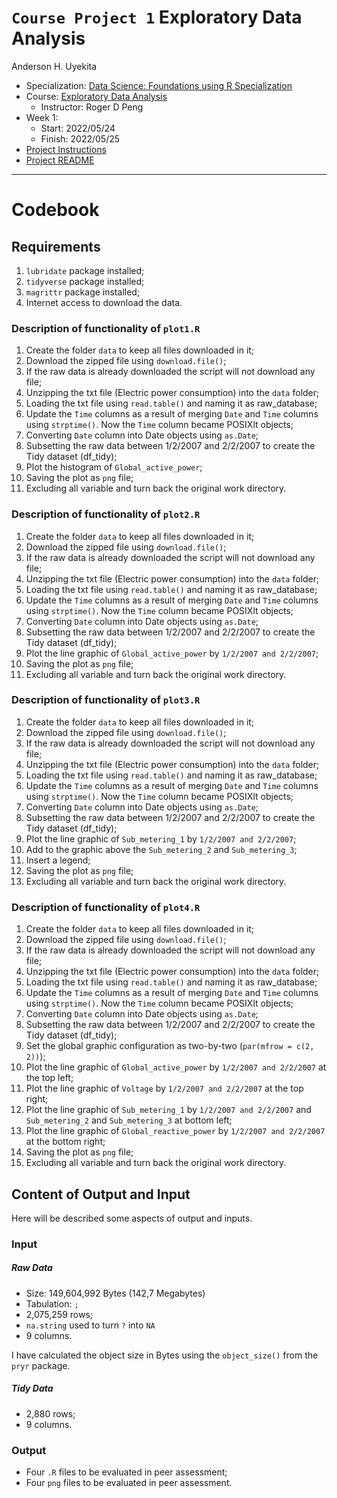 `Course Project 1` Exploratory Data Analysis
================
Anderson H. Uyekita

-   Specialization: [Data Science: Foundations using R
    Specialization](https://www.coursera.org/specializations/data-science-foundations-r)
-   Course: [Exploratory Data
    Analysis](https://www.coursera.org/learn/exploratory-data-analysis)
    -   Instructor: Roger D Peng
-   Week 1:
    -   Start: 2022/05/24
    -   Finish: 2022/05/25
-   [Project Instructions](./instructions.md)
-   [Project README](./README.md)

------------------------------------------------------------------------

# Codebook

## Requirements

1. `lubridate` package installed;
2. `tidyverse` package installed;
3. `magrittr` package installed;
3. Internet access to download the data.

### Description of functionality of `plot1.R`

1. Create the folder `data` to keep all files downloaded in it;
2. Download the zipped file using `download.file()`;
3. If the raw data is already downloaded the script will not download any file;
4. Unzipping the txt file (Electric power consumption) into the `data` folder;
5. Loading the txt file using `read.table()` and naming it as raw_database;
6. Update the `Time` columns as a result of merging `Date` and `Time` columns using `strptime()`. Now the `Time` column became POSIXlt objects;
7. Converting `Date` column into Date objects using `as.Date`;
8. Subsetting the raw data between 1/2/2007 and 2/2/2007 to create the Tidy dataset (df_tidy);
9. Plot the histogram of `Global_active_power`;
10. Saving the plot as `png` file;
11. Excluding all variable and turn back the original work directory.

### Description of functionality of `plot2.R`

1. Create the folder `data` to keep all files downloaded in it;
2. Download the zipped file using `download.file()`;
3. If the raw data is already downloaded the script will not download any file;
4. Unzipping the txt file (Electric power consumption) into the `data` folder;
5. Loading the txt file using `read.table()` and naming it as raw_database;
6. Update the `Time` columns as a result of merging `Date` and `Time` columns using `strptime()`. Now the `Time` column became POSIXlt objects;
7. Converting `Date` column into Date objects using `as.Date`;
8. Subsetting the raw data between 1/2/2007 and 2/2/2007 to create the Tidy dataset (df_tidy);
9. Plot the line graphic of `Global_active_power` by `1/2/2007 and 2/2/2007`;
10. Saving the plot as `png` file;
11. Excluding all variable and turn back the original work directory.

### Description of functionality of `plot3.R`

1. Create the folder `data` to keep all files downloaded in it;
2. Download the zipped file using `download.file()`;
3. If the raw data is already downloaded the script will not download any file;
4. Unzipping the txt file (Electric power consumption) into the `data` folder;
5. Loading the txt file using `read.table()` and naming it as raw_database;
6. Update the `Time` columns as a result of merging `Date` and `Time` columns using `strptime()`. Now the `Time` column became POSIXlt objects;
7. Converting `Date` column into Date objects using `as.Date`;
8. Subsetting the raw data between 1/2/2007 and 2/2/2007 to create the Tidy dataset (df_tidy);
9. Plot the line graphic of `Sub_metering_1` by `1/2/2007 and 2/2/2007`;
10. Add to the graphic above the `Sub_metering_2` and `Sub_metering_3`;
11. Insert a legend;
12. Saving the plot as `png` file;
13. Excluding all variable and turn back the original work directory.

### Description of functionality of `plot4.R`

1. Create the folder `data` to keep all files downloaded in it;
2. Download the zipped file using `download.file()`;
3. If the raw data is already downloaded the script will not download any file;
4. Unzipping the txt file (Electric power consumption) into the `data` folder;
5. Loading the txt file using `read.table()` and naming it as raw_database;
6. Update the `Time` columns as a result of merging `Date` and `Time` columns using `strptime()`. Now the `Time` column became POSIXlt objects;
7. Converting `Date` column into Date objects using `as.Date`;
8. Subsetting the raw data between 1/2/2007 and 2/2/2007 to create the Tidy dataset (df_tidy);
9. Set the global graphic configuration as two-by-two (`par(mfrow = c(2, 2))`);
10. Plot the line graphic of `Global_active_power` by `1/2/2007 and 2/2/2007` at the top left;
11. Plot the line graphic of `Voltage` by `1/2/2007 and 2/2/2007` at the top right;
12. Plot the line graphic of `Sub_metering_1` by `1/2/2007 and 2/2/2007` and  `Sub_metering_2` and `Sub_metering_3` at bottom left;
13. Plot the line graphic of `Global_reactive_power` by `1/2/2007 and 2/2/2007` at the bottom right;
14. Saving the plot as `png` file;
15. Excluding all variable and turn back the original work directory.

## Content of Output and Input

Here will be described some aspects of output and inputs.

### Input

##### Raw Data

* Size: 149,604,992 Bytes (142,7 Megabytes)
* Tabulation: `;`
* 2,075,259 rows;
* `na.string` used to turn `?` into `NA`
* 9 columns.

I have calculated the object size in Bytes using the `object_size()` from the `pryr` package.

##### Tidy Data

* 2,880 rows;
* 9 columns.

### Output

* Four `.R` files to be evaluated in peer assessment;
* Four `png` files to be evaluated in peer assessment.
